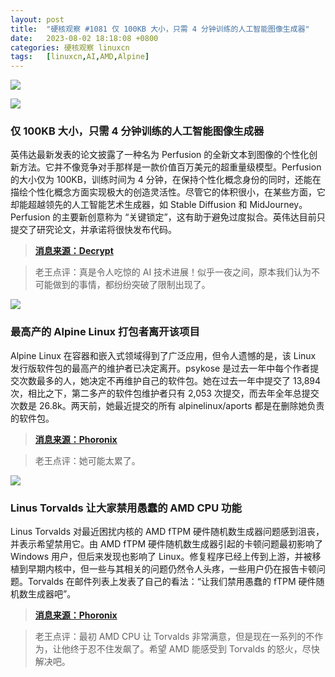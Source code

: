 ```yaml
---
layout: post
title:	"硬核观察 #1081 仅 100KB 大小，只需 4 分钟训练的人工智能图像生成器"
date:	2023-08-02 18:18:08 +0800 
categories:	硬核观察 linuxcn 
tags:	[linuxcn,AI,AMD,Alpine]
---
```



![](/Asserts/Images//attachment/album/202308/02/181701vtav7to8kddw4wbt.jpg)


![](/Asserts/Images//attachment/album/202308/02/181712axr1ffxm5bgnnrtm.jpg)


### 仅 100KB 大小，只需 4 分钟训练的人工智能图像生成器


英伟达最新发表的论文披露了一种名为 Perfusion 的全新文本到图像的个性化创新方法。它并不像竞争对手那样是一款价值百万美元的超重量级模型。Perfusion 的大小仅为 100KB，训练时间为 4 分钟，在保持个性化概念身份的同时，还能在描绘个性化概念方面实现极大的创造灵活性。尽管它的体积很小，在某些方面，它却能超越领先的人工智能艺术生成器，如 Stable Diffusion 和 MidJourney。Perfusion 的主要新创意称为 “关键锁定”，这有助于避免过度拟合。英伟达目前只提交了研究论文，并承诺将很快发布代码。



> 
> **[消息来源：Decrypt](https://decrypt.co/150861/nvidia-ai-image-generator-floppy-disk-4-minutes)**
> 
> 
> 



> 
> 老王点评：真是令人吃惊的 AI 技术进展！似乎一夜之间，原本我们认为不可能做到的事情，都纷纷突破了限制出现了。
> 
> 
> 


![](/Asserts/Images//attachment/album/202308/02/181726s03u8boz0eeyigbi.jpg)


### 最高产的 Alpine Linux 打包者离开该项目


Alpine Linux 在容器和嵌入式领域得到了广泛应用，但令人遗憾的是，该 Linux 发行版软件包的最高产的维护者已决定离开。psykose 是过去一年中每个作者提交次数最多的人，她决定不再维护自己的软件包。她在过去一年中提交了 13,894 次，相比之下，第二多产的软件包维护者只有 2,053 次提交，而去年全年总提交次数是 26.8k。两天前，她最近提交的所有 alpinelinux/aports 都是在删除她负责的软件包。



> 
> **[消息来源：Phoronix](https://www.phoronix.com/news/Alpine-Linux-Prolific-Packager)**
> 
> 
> 



> 
> 老王点评：她可能太累了。
> 
> 
> 


![](/Asserts/Images//attachment/album/202308/02/181744ztlvrlhuxrjrsrtl.jpg)


### Linus Torvalds 让大家禁用愚蠢的 AMD CPU 功能


Linus Torvalds 对最近困扰内核的 AMD fTPM 硬件随机数生成器问题感到沮丧，并表示希望禁用它。由 AMD fTPM 硬件随机数生成器引起的卡顿问题最初影响了 Windows 用户，但后来发现也影响了 Linux。修复程序已经上传到上游，并被移植到早期内核中，但一些与其相关的问题仍然令人头疼，一些用户仍在报告卡顿问题。Torvalds 在邮件列表上发表了自己的看法：“让我们禁用愚蠢的 fTPM 硬件随机数生成器吧”。



> 
> **[消息来源：Phoronix](https://www.phoronix.com/news/Torvalds-fTPM-RNG-Woes)**
> 
> 
> 



> 
> 老王点评：最初 AMD CPU 让 Torvalds 非常满意，但是现在一系列的不作为，让他终于忍不住发飙了。希望 AMD 能感受到 Torvalds 的怒火，尽快解决吧。
> 
> 
>
